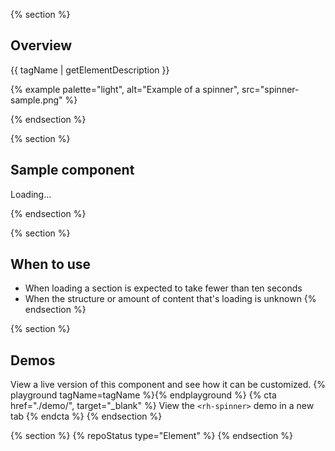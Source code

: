 {% section %}
## Overview
{{ tagName | getElementDescription }}

{% example palette="light",
           alt="Example of a spinner",
           src="spinner-sample.png" %}

{% endsection %}

{% section %}
## Sample component
<rh-spinner>Loading...</rh-spinner>

{% endsection %}

{% section %}
  ## When to use
  - When loading a section is expected to take fewer than ten seconds
  - When the structure or amount of content that's loading is unknown
{% endsection %}

{% section %}
  ## Demos
  View a live version of this component and see how it can be customized.
  {% playground tagName=tagName %}{% endplayground %}
  {% cta href="./demo/", target="_blank" %}
    View the `<rh-spinner>` demo in a new tab
  {% endcta %}
{% endsection %}

{% section %}
{% repoStatus type="Element" %}
{% endsection %}

